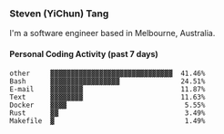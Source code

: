 ### Steven (YiChun) Tang

I'm a software engineer based in Melbourne, Australia.

#### Personal Coding Activity (past 7 days)
```
other     ▓▓▓▓▓▓▓▓▓▓▓▓▓▓▓▓▓▓▓▓▓▓▓▓▓▓▓▓▓▓  41.46%
Bash      ▓▓▓▓▓▓▓▓▓▓▓▓▓▓▓▓▓               24.51%
E-mail    ▓▓▓▓▓▓▓▓                        11.87%
Text      ▓▓▓▓▓▓▓▓                        11.63%
Docker    ▓▓▓▓                             5.55%
Rust      ▓▓                               3.49%
Makefile  ▓                                1.49%
```
